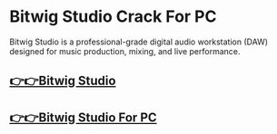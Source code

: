# Bitwig Studio Crack For PC

Bitwig Studio is a professional-grade digital audio workstation (DAW) designed for music production, mixing, and live performance.

## [👉👉Bitwig Studio](http://alipc.pro/dl)

## [👉👉Bitwig Studio For PC](http://alipc.pro/dl)
